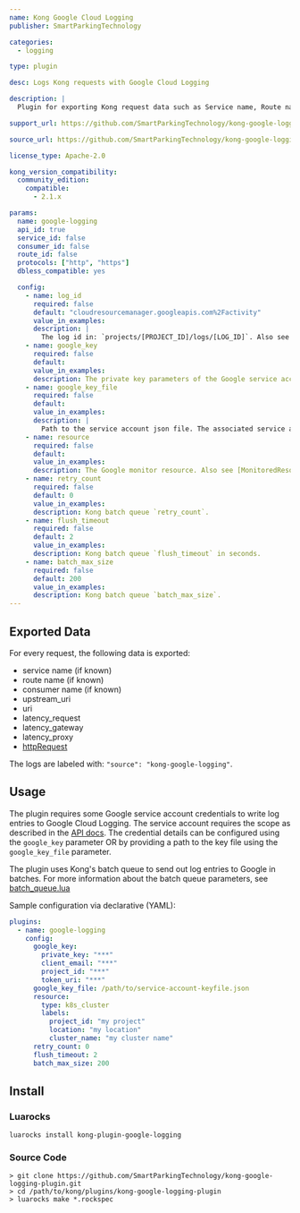```yaml
---
name: Kong Google Cloud Logging
publisher: SmartParkingTechnology

categories:
  - logging

type: plugin

desc: Logs Kong requests with Google Cloud Logging

description: |
  Plugin for exporting Kong request data such as Service name, Route name, Consumer name or request latency to Google Cloud Logging.

support_url: https://github.com/SmartParkingTechnology/kong-google-logging-plugin/issues

source_url: https://github.com/SmartParkingTechnology/kong-google-logging-plugin

license_type: Apache-2.0

kong_version_compatibility:
  community_edition:
    compatible:
      - 2.1.x

params:
  name: google-logging
  api_id: true
  service_id: false
  consumer_id: false
  route_id: false
  protocols: ["http", "https"]
  dbless_compatible: yes

  config:
    - name: log_id
      required: false
      default: "cloudresourcemanager.googleapis.com%2Factivity"
      value_in_examples:
      description: |
        The log id in: `projects/[PROJECT_ID]/logs/[LOG_ID]`. Also see [LogEntry](https://cloud.google.com/logging/docs/reference/v2/rest/v2/LogEntry).
    - name: google_key
      required: false
      default:
      value_in_examples:
      description: The private key parameters of the Google service account. Either `google_key` or `google_key_file` must be specified.
    - name: google_key_file
      required: false
      default:
      value_in_examples:
      description: |
        Path to the service account json file. The associated service account needs the scope: `https://www.googleapis.com/auth/logging.write`. Either `google_key` or `google_key_file` must be specified.
    - name: resource
      required: false
      default:
      value_in_examples:
      description: The Google monitor resource. Also see [MonitoredResource](https://cloud.google.com/logging/docs/reference/v2/rest/v2/MonitoredResource]).
    - name: retry_count
      required: false
      default: 0
      value_in_examples:
      description: Kong batch queue `retry_count`.
    - name: flush_timeout
      required: false
      default: 2
      value_in_examples:
      description: Kong batch queue `flush_timeout` in seconds.
    - name: batch_max_size
      required: false
      default: 200
      value_in_examples:
      description: Kong batch queue `batch_max_size`.
---
```


## Exported Data

For every request, the following data is exported:

- service name (if known)
- route name (if known)
- consumer name (if known)
- upstream_uri
- uri
- latency_request
- latency_gateway
- latency_proxy
- [httpRequest](https://cloud.google.com/logging/docs/reference/v2/rest/v2/LogEntry#HttpRequest)

The logs are labeled with: `"source": "kong-google-logging"`.

## Usage

The plugin requires some Google service account credentials to write log entries to Google Cloud Logging.
The service account requires the scope as described in the [API docs](https://cloud.google.com/logging/docs/reference/v2/rest/v2/entries/write).
The credential details can be configured using the `google_key` parameter OR by providing a path to the key file using the `google_key_file` parameter.

The plugin uses Kong's batch queue to send out log entries to Google in batches.
For more information about the batch queue parameters, see [batch_queue.lua](https://github.com/Kong/kong/blob/master/kong/tools/batch_queue.lua)

Sample configuration via declarative (YAML):

```yaml
plugins:
  - name: google-logging
    config:
      google_key:
        private_key: "***"
        client_email: "***"
        project_id: "***"
        token_uri: "***"
      google_key_file: /path/to/service-account-keyfile.json
      resource:
        type: k8s_cluster
        labels:
          project_id: "my project"
          location: "my location"
          cluster_name: "my cluster name"
      retry_count: 0
      flush_timeout: 2
      batch_max_size: 200
```

## Install
### Luarocks
```
luarocks install kong-plugin-google-logging
```

### Source Code
```
> git clone https://github.com/SmartParkingTechnology/kong-google-logging-plugin.git
> cd /path/to/kong/plugins/kong-google-logging-plugin
> luarocks make *.rockspec
```
